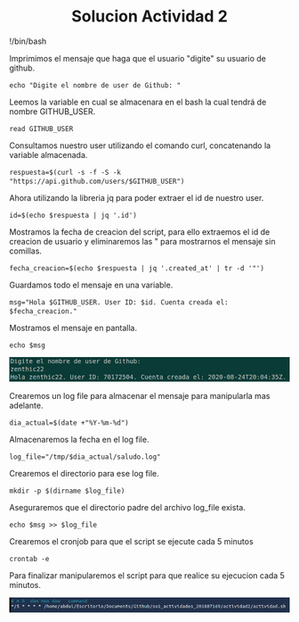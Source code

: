 <center>
    <h1>Solucion Actividad 2</h1>
</center>

<p>
    !/bin/bash
</p>

<p>
    Imprimimos el mensaje que haga que el usuario "digite" su usuario de github.

    echo "Digite el nombre de user de Github: "
</p>

<p>
    Leemos la variable en cual se almacenara en el bash la cual tendrá de nombre GITHUB_USER.

    read GITHUB_USER
</p>

<p>
    Consultamos nuestro user utilizando el comando curl, concatenando la variable almacenada.

    respuesta=$(curl -s -f -S -k "https://api.github.com/users/$GITHUB_USER")
</p>

<p>
    Ahora utilizando la libreria jq para poder extraer el id de nuestro user.

    id=$(echo $respuesta | jq '.id')
</p>

<p>
    Mostramos la fecha de creacion del script, para ello extraemos el id de creacion de usuario y eliminaremos las " para mostrarnos el mensaje sin comillas.

    fecha_creacion=$(echo $respuesta | jq '.created_at' | tr -d '"')
</p>

<p>
    Guardamos todo el mensaje en una variable.

    msg="Hola $GITHUB_USER. User ID: $id. Cuenta creada el: $fecha_creacion."
</p>

<p>
    Mostramos el mensaje en pantalla.

    echo $msg
</p>

<img src="https://github.com/zenthic22/so1_actividades_201807169/blob/main/actividad2/captura_mensaje.png"/>

<p>
    Crearemos un log file para almacenar el mensaje para manipularla mas adelante.

    dia_actual=$(date +"%Y-%m-%d")
</p>

<p>
    Almacenaremos la fecha en el log file.

    log_file="/tmp/$dia_actual/saludo.log"
</p>

<p>
    Crearemos el directorio para ese log file.

    mkdir -p $(dirname $log_file)
</p>

<p>
    Aseguraremos que el directorio padre del archivo log_file exista.

    echo $msg >> $log_file
</p>

<p>
    Crearemos el cronjob para que el script se ejecute cada 5 minutos

    crontab -e
</p>

<p>
    Para finalizar manipularemos el script para que realice su ejecucion cada 5 minutos.
</p>
<img src="https://github.com/zenthic22/so1_actividades_201807169/blob/main/actividad2/captura.png" />

